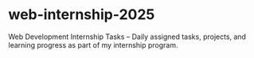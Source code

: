 # web-internship-2025
Web Development Internship Tasks – Daily assigned tasks, projects, and learning progress as part of my internship program.
